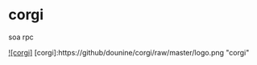 # corgi
soa rpc 

[![corgi]](https://github.com/dounine/corgi)
[corgi]:https://github/dounine/corgi/raw/master/logo.png "corgi"
